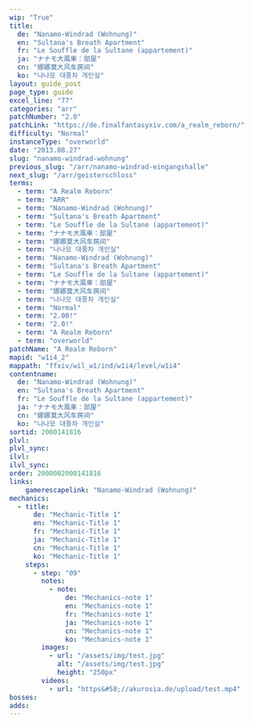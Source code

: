 ```yaml
---
wip: "True"
title:
  de: "Nanamo-Windrad (Wohnung)"
  en: "Sultana's Breath Apartment"
  fr: "Le Souffle de la Sultane (appartement)"
  ja: "ナナモ大風車：部屋"
  cn: "娜娜莫大风车房间"
  ko: "나나모 대풍차 개인실"
layout: guide_post
page_type: guide
excel_line: "77"
categories: "arr"
patchNumber: "2.0"
patchLink: "https://de.finalfantasyxiv.com/a_realm_reborn/"
difficulty: "Normal"
instanceType: "overworld"
date: "2013.08.27"
slug: "nanamo-windrad-wohnung"
previous_slug: "/arr/nanamo-windrad-eingangshalle"
next_slug: "/arr/geisterschloss"
terms:
  - term: "A Realm Reborn"
  - term: "ARR"
  - term: "Nanamo-Windrad (Wohnung)"
  - term: "Sultana's Breath Apartment"
  - term: "Le Souffle de la Sultane (appartement)"
  - term: "ナナモ大風車：部屋"
  - term: "娜娜莫大风车房间"
  - term: "나나모 대풍차 개인실"
  - term: "Nanamo-Windrad (Wohnung)"
  - term: "Sultana's Breath Apartment"
  - term: "Le Souffle de la Sultane (appartement)"
  - term: "ナナモ大風車：部屋"
  - term: "娜娜莫大风车房间"
  - term: "나나모 대풍차 개인실"
  - term: "Normal"
  - term: "2.00!"
  - term: "2.0!"
  - term: "A Realm Reborn"
  - term: "overworld"
patchName: "A Realm Reborn"
mapid: "w1i4_2"
mappath: "ffxiv/wil_w1/ind/w1i4/level/w1i4"
contentname:
  de: "Nanamo-Windrad (Wohnung)"
  en: "Sultana's Breath Apartment"
  fr: "Le Souffle de la Sultane (appartement)"
  ja: "ナナモ大風車：部屋"
  cn: "娜娜莫大风车房间"
  ko: "나나모 대풍차 개인실"
sortid: 2000141816
plvl: 
plvl_sync: 
ilvl: 
ilvl_sync: 
order: 2000002000141816
links:
    gamerescapelink: "Nanamo-Windrad (Wohnung)"
mechanics:
  - title:
      de: "Mechanic-Title 1"
      en: "Mechanic-Title 1"
      fr: "Mechanic-Title 1"
      ja: "Mechanic-Title 1"
      cn: "Mechanic-Title 1"
      ko: "Mechanic-Title 1"
    steps:
      - step: "09"
        notes:
          - note:
              de: "Mechanics-note 1"
              en: "Mechanics-note 1"
              fr: "Mechanics-note 1"
              ja: "Mechanics-note 1"
              cn: "Mechanics-note 1"
              ko: "Mechanics-note 1"
        images:
          - url: "/assets/img/test.jpg"
            alt: "/assets/img/test.jpg"
            height: "250px"
        videos:
          - url: "https&#58;//akurosia.de/upload/test.mp4"
bosses:
adds:
---
```

